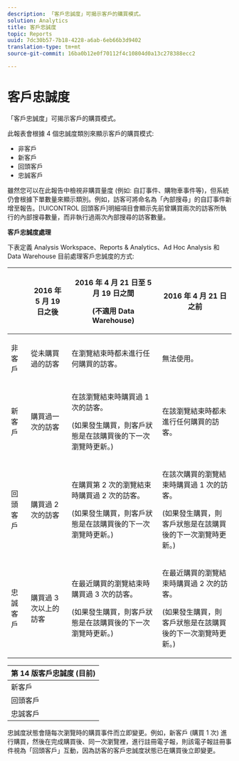 ```yaml
---
description: 「客戶忠誠度」可揭示客戶的購買模式。
solution: Analytics
title: 客戶忠誠度
topic: Reports
uuid: 7dc30b57-7b18-4228-a6ab-6eb66b3d9402
translation-type: tm+mt
source-git-commit: 16ba0b12e0f70112f4c10804d0a13c278388ecc2

---
```



# 客戶忠誠度

「客戶忠誠度」可揭示客戶的購買模式。

此報表會根據 4 個忠誠度類別來顯示客戶的購買模式:

* 非客戶
* 新客戶
* 回頭客戶
* 忠誠客戶

雖然您可以在此報告中檢視非購買量度 (例如: 自訂事件、購物車事件等)，但系統仍會根據下單數量來顯示類別。例如，訪客可將命名為「內部搜尋」的自訂事件新增至報告。[!UICONTROL 回頭客戶]明細項目會顯示先前曾購買兩次的訪客所執行的內部搜尋數量，而非執行過兩次內部搜尋的訪客數量。

**客戶忠誠度處理**

下表定義 Analysis Workspace、Reports &amp; Analytics、Ad Hoc Analysis 和 Data Warehouse 目前處理客戶忠誠度的方式:

<table id="table_E6A5CA96BE5C47F29F09688A4D41BC60"> 
 <thead> 
  <tr> 
   <th colname="col1" class="entry"> </th> 
   <th colname="col2" class="entry"> <p>2016 年 5 月 19 日之後 </p> </th> 
   <th colname="col3" class="entry"> <p>2016 年 4 月 21 日至 5 月 19 日之間 </p> <p>(不適用 Data Warehouse) </p> </th> 
   <th colname="col4" class="entry"> <p>2016 年 4 月 21 日之前 </p> </th> 
  </tr>
 </thead>
 <tbody> 
  <tr> 
   <td colname="col1"> <p>非客戶 </p> </td> 
   <td colname="col2"> <p>從未購買過的訪客 </p> </td> 
   <td colname="col3"> <p>在瀏覽結束時都未進行任何購買的訪客。 </p> </td> 
   <td colname="col4"> <p>無法使用。 </p> </td> 
  </tr> 
  <tr> 
   <td colname="col1"> <p>新客戶 </p> </td> 
   <td colname="col2"> <p>購買過一次的訪客 </p> </td> 
   <td colname="col3"> <p>在該瀏覽結束時購買過 1 次的訪客。 </p> <p>(如果發生購買，則客戶狀態是在該購買後的下一次瀏覽時更新。) </p> </td> 
   <td colname="col4"> <p>在該瀏覽結束時都未進行任何購買的訪客。 </p> </td> 
  </tr> 
  <tr> 
   <td colname="col1"> <p>回頭客戶 </p> </td> 
   <td colname="col2"> <p>購買過 2 次的訪客 </p> </td> 
   <td colname="col3"> <p>在購買第 2 次的瀏覽結束時購買過 2 次的訪客。 </p> <p>(如果發生購買，則客戶狀態是在該購買後的下一次瀏覽時更新。) </p> </td> 
   <td colname="col4"> <p>在該次購買的瀏覽結束時購買過 1 次的訪客。 </p> <p>(如果發生購買，則客戶狀態是在該購買後的下一次瀏覽時更新。) </p> </td> 
  </tr> 
  <tr> 
   <td colname="col1"> <p>忠誠客戶 </p> </td> 
   <td colname="col2"> <p>購買過 3 次以上的訪客 </p> </td> 
   <td colname="col3"> <p>在最近購買的瀏覽結束時購買過 3 次的訪客。 </p> <p>(如果發生購買，則客戶狀態是在該購買後的下一次瀏覽時更新。) </p> </td> 
   <td colname="col4"> <p>在最近購買的瀏覽結束時購買過 2 次的訪客。 </p> <p>(如果發生購買，則客戶狀態是在該購買後的下一次瀏覽時更新。) </p> </td> 
  </tr> 
 </tbody> 
</table>

| 第 14 版客戶忠誠度 (目前) |
|---|
| 新客戶 | 1 次瀏覽和 1 次購買 |
| 回頭客戶 | 超過 1 次瀏覽和 2 次購買 |
| 忠誠客戶 | 超過 1 次瀏覽和 3 次以上購買 |

忠誠度狀態會隨每次瀏覽時的購買事件而立即變更。例如，新客戶 (購買 1 次) 進行購買，然後在完成購買後、同一次瀏覽裡，進行註冊電子報，則該電子報註冊事件視為「回頭客戶」互動，因為訪客的客戶忠誠度狀態已在購買後立即變更。

